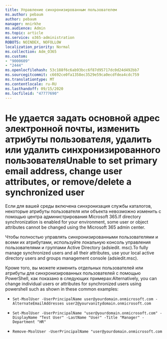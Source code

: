```yaml
---
title: Управление синхронизированным пользователем
ms.author: pebaum
author: pebaum
manager: mnirkhe
ms.audience: Admin
ms.topic: article
ms.service: o365-administration
ROBOTS: NOINDEX, NOFOLLOW
localization_priority: Normal
ms.collection: Adm_O365
ms.custom:
- "9000609"
- "2444"
ms.openlocfilehash: 53c188f6c6ab93bcc6f87d95717dc0d24d492bb7
ms.sourcegitcommit: c6692ce0fa1358ec3529e59ca0ecdfdea4cdc759
ms.translationtype: MT
ms.contentlocale: ru-RU
ms.lasthandoff: 09/15/2020
ms.locfileid: "47777690"
---
```

# <a name="unable-to-set-primary-email-address-change-user-attributes-or-removedelete-a-synchronized-user"></a><span data-ttu-id="ff91d-102">Не удается задать основной адрес электронной почты, изменить атрибуты пользователя, удалить или удалить синхронизированного пользователя</span><span class="sxs-lookup"><span data-stu-id="ff91d-102">Unable to set primary email address, change user attributes, or remove/delete a synchronized user</span></span>

<span data-ttu-id="ff91d-103">Если для вашей среды включена синхронизация службы каталогов, некоторые атрибуты пользователя или объекта невозможно изменить с помощью центра администрирования Microsoft 365.</span><span class="sxs-lookup"><span data-stu-id="ff91d-103">If directory synchronization is enabled for your environment, some user or object attributes cannot be changed using the Microsoft 365 admin center.</span></span>

<span data-ttu-id="ff91d-104">Чтобы полностью управлять синхронизированными пользователями и всеми их атрибутами, используйте локальную консоль управления пользователями и группами Active Directory (adsiedit. msc).</span><span class="sxs-lookup"><span data-stu-id="ff91d-104">To fully manage synchronized users and all their attributes, use your local active directory users and groups management console (adsiedit.msc).</span></span>  

<span data-ttu-id="ff91d-105">Кроме того, вы можете изменить отдельных пользователей или атрибуты для синхронизированных пользователей с помощью PowerShell, как показано в следующих примерах:</span><span class="sxs-lookup"><span data-stu-id="ff91d-105">Alternatively, you can change individual users or attributes for synchronized users using powershell such as shown in these common examples:</span></span> 
- `Set-MsolUser -UserPrincipalName user@yourdomain.onmicrosoft.com -AlternateEmailAddresses user2@yourvanitydomain.onmicrosoft.com`

- `Set-MsolUser -UserPrincipalName "user@yourdomain.onmicrosoft.com" -DisplayName "Test User" -LastName "User" -Title "Manager" -Department "HR"`

- `Remove-MsolUser -UserPrincipalName "user@yourdomain.onmicrosoft.com`
